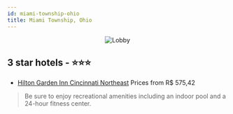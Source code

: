 ```yaml
---
id: miami-township-ohio
title: Miami Township, Ohio
---
```


<center><img src="https://i.travelapi.com/hotels/1000000/520000/519800/519726/38febca7_z.jpg" alt="Lobby" /></center>


##  3 star hotels - ⭐️⭐️⭐️

-    [Hilton Garden Inn Cincinnati Northeast](https://us.hurb.com/hotels/miami-township/hilton-garden-inn-cincinnati-northeast-JNP-JP747335?cmp=18055) Prices from R$ 575,42
   > Be sure to enjoy recreational amenities including an indoor pool and a 24-hour fitness center.
